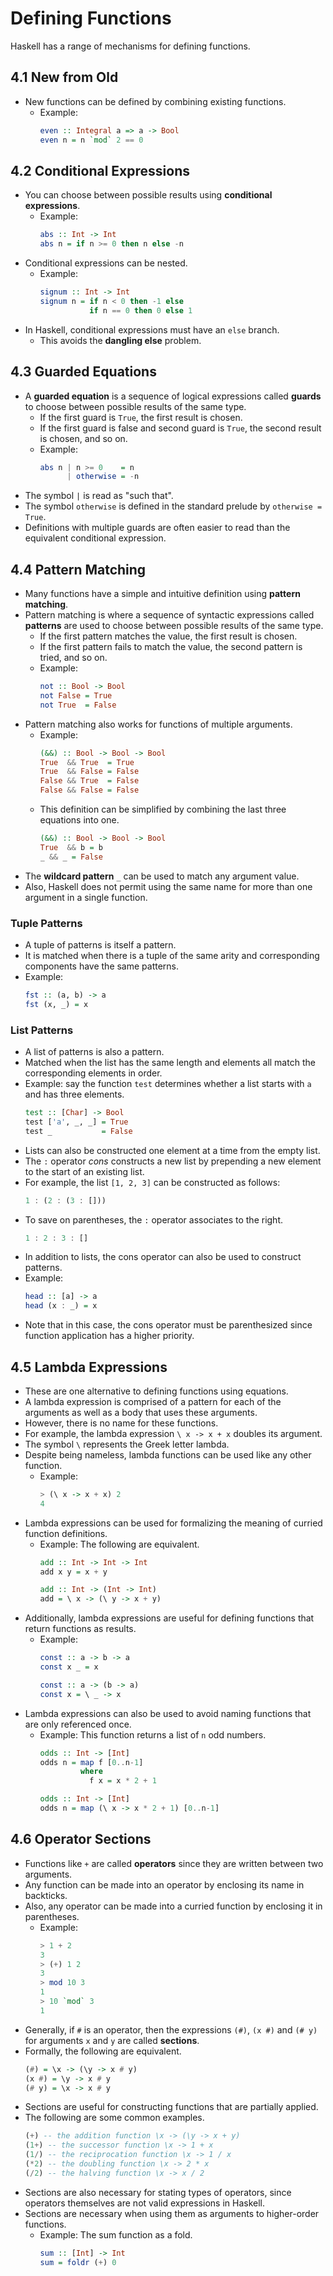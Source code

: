 # Defining Functions
Haskell has a range of mechanisms for defining functions.
## 4.1 New from Old
- New functions can be defined by combining existing functions.
    - Example:
        ```haskell
        even :: Integral a => a -> Bool
        even n = n `mod` 2 == 0
        ```
## 4.2 Conditional Expressions
- You can choose between possible results using **conditional expressions**.
    - Example:
        ```haskell
        abs :: Int -> Int
        abs n = if n >= 0 then n else -n
        ```
- Conditional expressions can be nested.
    - Example:
        ```haskell
        signum :: Int -> Int
        signum n = if n < 0 then -1 else
                   if n == 0 then 0 else 1
        ```
- In Haskell, conditional expressions must have an `else` branch.
    - This avoids the **dangling else** problem.
## 4.3 Guarded Equations
- A **guarded equation** is a sequence of logical expressions called **guards** to choose between possible results of the same type.
    - If the first guard is `True`, the first result is chosen.
    - If the first guard is false and second guard is `True`, the second result is chosen, and so on.
    - Example:
        ```haskell
        abs n | n >= 0    = n
              | otherwise = -n
        ```
- The symbol `|` is read as "such that".
- The symbol `otherwise` is defined in the standard prelude by `otherwise = True`.
- Definitions with multiple guards are often easier to read than the equivalent conditional expression.
## 4.4 Pattern Matching
- Many functions have a simple and intuitive definition using **pattern matching**.
- Pattern matching is where a sequence of syntactic expressions called **patterns** are used to choose between possible results of the same type.
    - If the first pattern matches the value, the first result is chosen.
    - If the first pattern fails to match the value, the second pattern is tried, and so on.
    - Example:
        ```haskell
        not :: Bool -> Bool
        not False = True
        not True  = False
        ```
- Pattern matching also works for functions of multiple arguments.
    - Example:
        ```haskell
        (&&) :: Bool -> Bool -> Bool
        True  && True  = True
        True  && False = False
        False && True  = False
        False && False = False
        ```
    - This definition can be simplified by combining the last three equations into one.
        ```haskell
        (&&) :: Bool -> Bool -> Bool
        True  && b = b
        _ && _ = False
        ```
- The **wildcard pattern** `_` can be used to match any argument value.
- Also, Haskell does not permit using the same name for more than one argument in a single function.
### Tuple Patterns
- A tuple of patterns is itself a pattern.
- It is matched when there is a tuple of the same arity and corresponding components have the same patterns.
- Example:
    ```haskell
    fst :: (a, b) -> a
    fst (x, _) = x
    ```
### List Patterns
- A list of patterns is also a pattern.
- Matched when the list has the same length and elements all match the corresponding elements in order.
- Example: say the function `test` determines whether a list starts with `a` and has three elements.
    ```haskell
    test :: [Char] -> Bool
    test ['a', _, _] = True
    test _           = False
    ```
- Lists can also be constructed one element at a time from the empty list.
- The `:` operator *cons* constructs a new list by prepending a new element to the start of an existing list.
- For example, the list `[1, 2, 3]` can be constructed as follows:
    ```haskell
    1 : (2 : (3 : []))
    ```
- To save on parentheses, the `:` operator associates to the right.
    ```haskell
    1 : 2 : 3 : []
    ```
- In addition to lists, the cons operator can also be used to construct patterns.
- Example:
    ```haskell
    head :: [a] -> a
    head (x : _) = x
    ```
- Note that in this case, the cons operator must be parenthesized since function application has a higher priority.
## 4.5 Lambda Expressions
- These are one alternative to defining functions using equations.
- A lambda expression is comprised of a pattern for each of the arguments as well as a body that uses these arguments.
- However, there is no name for these functions.
- For example, the lambda expression `\ x -> x + x` doubles its argument.
- The symbol `\` represents the Greek letter lambda.
- Despite being nameless, lambda functions can be used like any other function.
    - Example:
        ```haskell
        > (\ x -> x + x) 2
        4
        ```
- Lambda expressions can be used for formalizing the meaning of curried function definitions.
    - Example: The following are equivalent.
        ```haskell
        add :: Int -> Int -> Int
        add x y = x + y

        add :: Int -> (Int -> Int)
        add = \ x -> (\ y -> x + y)
        ```
- Additionally, lambda expressions are useful for defining functions that return functions as results.
    - Example: 
        ```haskell
        const :: a -> b -> a
        const x _ = x

        const :: a -> (b -> a)
        const x = \ _ -> x
        ```
- Lambda expressions can also be used to avoid naming functions that are only referenced once.
    - Example: This function returns a list of `n` odd numbers.
        ```haskell
        odds :: Int -> [Int]
        odds n = map f [0..n-1]
                 where
                   f x = x * 2 + 1

        odds :: Int -> [Int]
        odds n = map (\ x -> x * 2 + 1) [0..n-1]
        ```
## 4.6 Operator Sections
- Functions like `+` are called **operators** since they are written between two arguments.
- Any function can be made into an operator by enclosing its name in backticks.
- Also, any operator can be made into a curried function by enclosing it in parentheses.
    - Example:
        ```haskell
        > 1 + 2
        3
        > (+) 1 2
        3
        > mod 10 3
        1
        > 10 `mod` 3
        1
        ```
- Generally, if `#` is an operator, then the expressions `(#)`, `(x #)` and `(# y)` for arguments `x` and `y` are called **sections**.
- Formally, the following are equivalent.
    ```haskell
    (#) = \x -> (\y -> x # y)
    (x #) = \y -> x # y
    (# y) = \x -> x # y
    ```
- Sections are useful for constructing functions that are partially applied.
- The following are some common examples.
    ```haskell
    (+) -- the addition function \x -> (\y -> x + y)
    (1+) -- the successor function \x -> 1 + x
    (1/) -- the reciprocation function \x -> 1 / x
    (*2) -- the doubling function \x -> 2 * x
    (/2) -- the halving function \x -> x / 2
    ```
- Sections are also necessary for stating types of operators, since operators themselves are not valid expressions in Haskell.
- Sections are necessary when using them as arguments to higher-order functions.
    - Example: The sum function as a fold.
        ```haskell
        sum :: [Int] -> Int
        sum = foldr (+) 0
        ```